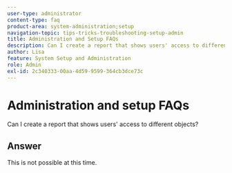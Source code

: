 ```yaml
---
user-type: administrator
content-type: faq
product-area: system-administration;setup
navigation-topic: tips-tricks-troubleshooting-setup-admin
title: Administration and Setup FAQs
description: Can I create a report that shows users' access to different objects?
author: Lisa
feature: System Setup and Administration
role: Admin
exl-id: 2c340333-00aa-4d59-9599-364cb3dce73c
---
```

# Administration and setup FAQs

Can I create a report that shows users' access to different objects?

## Answer

This is not possible at this time.
